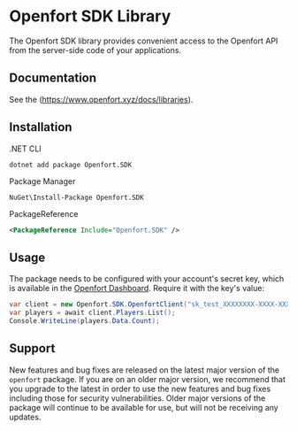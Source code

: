 # Openfort SDK Library

The Openfort SDK library provides convenient access to the Openfort API from the server-side code of your applications.

## Documentation

See the (https://www.openfort.xyz/docs/libraries).

## Installation

.NET CLI
```shell
dotnet add package Openfort.SDK
```

Package Manager
```shell
NuGet\Install-Package Openfort.SDK
```

PackageReference
```xml
<PackageReference Include="Openfort.SDK" />
```

## Usage

The package needs to be configured with your account's secret key, which is
available in the [Openfort Dashboard][api-keys]. Require it with the key's
value:

```cs
var client = new Openfort.SDK.OpenfortClient("sk_test_XXXXXXXX-XXXX-XXXX-XXXX-XXXXXXXXXXXXX");
var players = await client.Players.List();
Console.WriteLine(players.Data.Count);
```

## Support

New features and bug fixes are released on the latest major version of the `openfort` package. If you are on an older major version, we recommend that you upgrade to the latest in order to use the new features and bug fixes including those for security vulnerabilities. Older major versions of the package will continue to be available for use, but will not be receiving any updates.

[api-keys]: https://dashboard.openfort.xyz/api-keys

<!--
# vim: set tw=79:
-->
